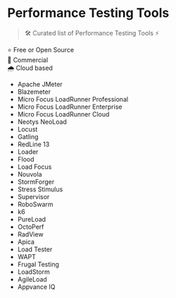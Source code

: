 # Performance Testing Tools

> 🛠 Curated list of Performance Testing Tools ⚡

⭐ Free or Open Source  
💸 Commercial  
🌧 Cloud based   

- Apache JMeter
- Blazemeter
- Micro Focus LoadRunner Professional
- Micro Focus LoadRunner Enterprise
- Micro Focus LoadRunner Cloud
- Neotys NeoLoad
- Locust
- Gatling
- RedLine 13
- Loader
- Flood
- Load Focus
- Nouvola
- StormForger
- Stress Stimulus
- Supervisor
- RoboSwarm
- k6
- PureLoad
- OctoPerf
- RadView
- Apica
- Load Tester
- WAPT
- Frugal Testing
- LoadStorm
- AgileLoad
- Appvance IQ
